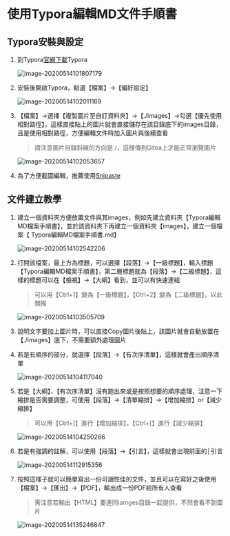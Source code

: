 # 使用Typora編輯MD文件手順書

## Typora安裝與設定

1. 到Typora[官網下載](https://typora.io/)Typora

   ![image-20200514101807179](images/image-20200514101807179.png)

2. 安裝後開啟Typora，點選【檔案】→【偏好設定】

   ![image-20200514102011169](images/image-20200514102011169.png)

3. 【檔案】→選擇【複製圖片至自訂資料夾】→【./images】→勾選【優先使用相對路徑】，這樣直接貼上的圖片就會直接儲存在該目錄底下的images目錄，且是使用相對路徑，方便編輯文件時加入圖片與後續查看

   > 請注意圖片目錄斜線的方向是 /，這樣傳到Gitea上才能正常瀏覽圖片

   ![image-20200514102053657](images/image-20200514102053657.png)

4. 為了方便截圖編輯，推薦使用[Snipaste](https://zh.snipaste.com/) 

## 文件建立教學

1. 建立一個資料夾方便放置文件與其images，例如先建立資料夾【Typora編輯MD檔案手順書】，並於該資料夾下再建立一個資料夾【images】，建立一個檔案【 Typora編輯MD檔案手順書.md】

   ![image-20200514102542206](images/image-20200514102542206.png)

2. 打開該檔案，最上方為標題，可以選擇【段落】→【一級標題】，輸入標題【Typora編輯MD檔案手順書】，第二層標題就為【段落】→【二級標題】，這樣的標題可以在【檢視】→【大綱】看到，並可以有快速連結

   > 可以用【Ctrl+1】變為【一級標題】，【Ctrl+2】變為【二級標題】，以此類推

   ![image-20200514103505709](images/image-20200514103505709.png)

3. 說明文字要加上圖片時，可以直接Copy圖片後貼上，該圖片就會自動放置在【./images】底下，不需要額外處理圖片

4. 若是有順序的部分，就選擇【段落】→【有次序清單】，這樣就會產出順序清單

   ![image-20200514104117040](images/image-20200514104117040.png)

5. 若是【大綱】、【有次序清單】沒有跑出來或是按照想要的順序處理，注意一下縮排是否需要調整，可使用【段落】→【清單縮排】→【增加縮排】or【減少縮排】

   > 可以用【Ctrl+]】進行【增加縮排】，【Ctrl+[】進行【減少縮排】
   >

   ![image-20200514104250266](images/image-20200514104250266.png)

6. 若是有強調的註解，可以使用【段落】→【引言】，這樣就會出現前面的│引言

   ![image-20200514112915356](images/image-20200514112915356.png)
7. 按照這樣子就可以簡單寫出一份可讀性佳的文件，並且可以在寫好之後使用【檔案】→【匯出】→【PDF】，輸出成一份PDF給所有人查看

   > 需注意若輸出【HTML】要連同iamges目錄一起提供，不然會看不到圖片

   ![image-20200514135246847](images/image-20200514135246847.png)

   

